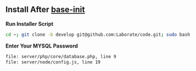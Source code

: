 Install After [base-init](https://github.com/Laborate/base-init)
------------------------------------------
**Run Installer Script**
```bash
cd ~; git clone -b develop git@github.com:Laborate/code.git; sudo bash code/init/init.sh;
```

**Enter Your MYSQL Password**
```bash
file: server/php/core/database.php, line 9
file: server/node/config.js, line 19
```

